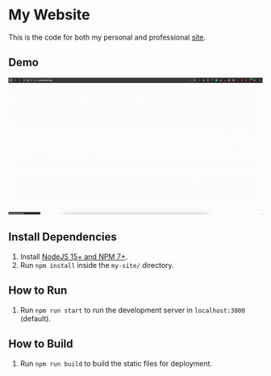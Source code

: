 # My Website

This is the code for both my personal and professional [site](https://edumorales.dev).

## Demo

![Demo](https://raw.githubusercontent.com/edumorlom/my-site/master/demo.gif)

## Install Dependencies

1. Install [NodeJS 15+ and NPM 7+](https://nodejs.org/).
2. Run `npm install` inside the `my-site/` directory.

## How to Run

1. Run `npm run start` to run the development server in `localhost:3000` (default).

## How to Build

1. Run `npm run build` to build the static files for deployment.
